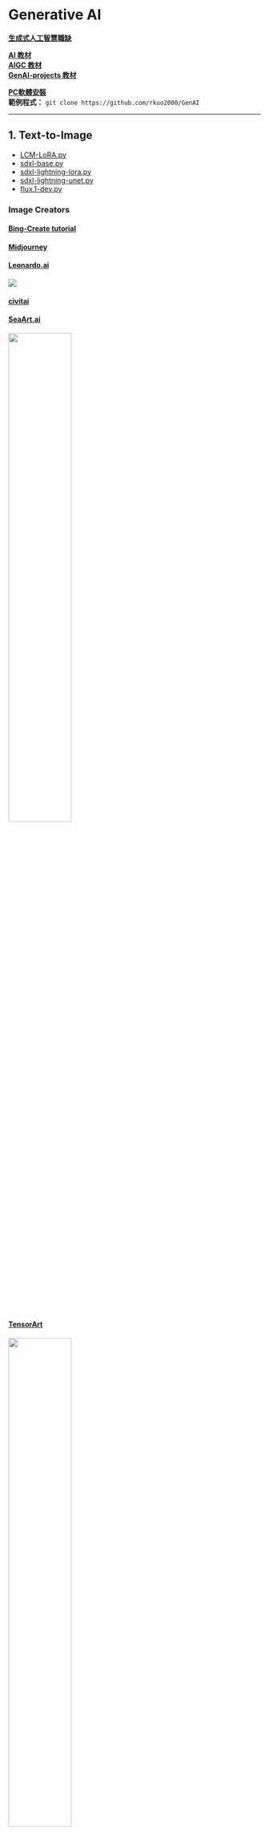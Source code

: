 # Generative AI
**[生成式人工智慧職缺](https://www.cake.me/campaigns/artificial-intelligence/jobs)** <br>

**[AI 教材](https://rkuo2000.github.io/AI-course/)**<br>
**[AIGC 教材](https://rkuo2000.github.io/AI-course/lecture/2024/08/12/AIGC.html)** <br>
**[GenAI-projects 教材](https://rkuo2000.github.io/GenAI-projects/)** <br>

**[PC軟體安裝](https://rkuo2000.github.io/AI-course/lecture/2024/08/01/PC-Softwares.html)**<br>
**範例程式：** `git clone https://github.com/rkuo2000/GenAI`<br>

---
## 1. Text-to-Image 
* [LCM-LoRA.py](https://github.com/rkuo2000/GenAI/blob/main/Text-to-Image/lcm-lora.py)
* [sdxl-base.py](https://github.com/rkuo2000/GenAI/blob/main/Text-to-Image/sdxl-base.py)
* [sdxl-lightning-lora.py](https://github.com/rkuo2000/GenAI/blob/main/Text-to-Image/sdxl-lightning-lora.py)
* [sdxl-lightning-unet.py](https://github.com/rkuo2000/GenAI/blob/main/Text-to-Image/sdxl-lightning-unet.py) 
* [flux.1-dev.py](https://github.com/rkuo2000/GenAI/blob/main/Text-to-Image/flux.1-dev.py)

### Image Creators

#### [Bing-Create tutorial](https://rkuo2000.github.io/GenAI-projects/Bing-Create/)

#### [Midjourney](https://www.midjourney.com/home)

#### [Leonardo.ai](https://app.leonardo.ai/)
![](https://github.com/rkuo2000/GenAI/raw/main/assets/leonardo_abstract_painting_2dogs.png)

#### [civitai](https://civitai.com/)

#### [SeaArt.ai](https://www.seaart.ai/)
<p><img width="50%" height="50%" src="https://github.com/rkuo2000/GenAI/raw/main/assets/SeaArt.ai_ShamppoMix_lingerie_girl.png"></p>

#### [TensorArt](https://tensor.art/)
<p><img width="50%" height="50%" src="https://github.com/rkuo2000/GenAI/raw/main/assets/Tensor.Art_Flux_girl.png"</p>

#### [OpenArt.ai](https://openart.ai/)

#### [goenhance.ai](https://www.goenhance.ai/tutorials)
![](https://github.com/rkuo2000/GenAI/raw/main/assets/GoEnhance.ai.png)
[![](https://markdown-videos-api.jorgenkh.no/youtube/xgU0Xe8HxSE)](https://youtu.be/xgU0Xe8HxSE)

#### [fluxpro.ai](https://www.fluxpro.ai/)
[![](https://markdown-videos-api.jorgenkh.no/youtube/gZTQiyQCgUw)](https://youtu.be/gZTQiyQCgUw)

#### SD 3.5
[ComfyUI Now Supports Stable Diffusion 3.5!](https://blog.comfy.org/sd3-5-comfyui/)<br>
[![](https://markdown-videos-api.jorgenkh.no/youtube/R6dPhx96GNQ)](https://youtu.be/R6dPhx96GNQ)

---
### SwapFace online tools
1. [https://www.ismartta.com/](https://www.ismartta.com/) 
2. [https://www.vidwud.com/free-face-swap.html](https://www.vidwud.com/free-face-swap.html)
3. [https://aifaceswap.io/#face-swap-playground](https://aifaceswap.io/#face-swap-playground)
4. [https://remaker.ai/face-swap-free/](https://remaker.ai/face-swap-free/)
5. [https://www.swapface.org/](https://www.swapface.org/)

[![](https://markdown-videos-api.jorgenkh.no/youtube/qwHck8LqZUI)](https://youtu.be/qwHck8LqZUI)

---
### ComfyUI

#### [ComfyUI](https://github.com/comfyanonymous/ComfyUI)
![](https://github.com/comfyanonymous/ComfyUI/raw/master/comfyui_screenshot.png)

---
#### [本地部署Flux.1 最強文生圖大模型！ Comfyui 一鍵安裝，簡單又方便](https://www.freedidi.com/13266.html)
[![](https://markdown-videos-api.jorgenkh.no/youtube/87TwZ05SSGc)](https://youtu.be/87TwZ05SSGc)

#### Flux1-dev-fp8 model files
* download [flux1-dev-fp8.safetensors](https://huggingface.co/Kijai/flux-fp8/blob/main/flux1-dev-fp8.safetensors)<br>
* download [t5xxl_fp8_e4m3fn.safetensors](https://huggingface.co/comfyanonymous/flux_text_encoders/blob/main/t5xxl_fp8_e4m3fn.safetensors)
* download [clip_l.safetensors](https://huggingface.co/comfyanonymous/flux_text_encoders/blob/main/clip_l.safetensors)
* download [ae.safetensors](https://huggingface.co/black-forest-labs/FLUX.1-schnell/blob/main/ae.safetensors)
  
```
git clone https://github.com/comfyanonymous/ComfyUI
cd ComfyUI
mv ~/Downloads/flux1-dev-fp8.safetensors ~/ComfyUI/models/unet/
mv ~/Downloads/t5xxl_fp8_e4m3fn.safetensors ~/ComfyUI/models/clip/
mv ~/Downloads/clip_l.safetensors ~/ComfyUI/models/clip/
mv ~/Downloads/ae.safetensors ~/ComfyUI/models/vae/
python main.py
```

1. open Browser at `http:127.0.0.1:8188`<br>

2. drag flux_dev_fp8_example.png to browser window to generate the work-flow chart<br>
<p><img width="25%" height="25%" src="https://github.com/rkuo2000/GenAI/raw/main/assets/flux_dev_fp8_example.png"></p>

3. edit text in `CLIP Text Encode (Positive Prompt)`<br>
* [美圖產生提示詞](https://www.freedidi.com/13328.html)<br>

4. click `Queue Prompt` to generate image<br>

#### examples:
```
pretty Asian woman was holding the flowers in her hands, Korean Model, real photo style, full body shot.
```
<p><img width="25%" height="25%" src="https://github.com/rkuo2000/GenAI/raw/main/assets/ComfyUI_Flux1_girl_holding_flower.png"></p>

```
One girl, long hair, model, white background, white shirt, khaki Capri pants, khaki loafers, sitting on a stool, lazy pose, slightly tilting head, smiling, Asian beauty, loose-ting clothes, inting clothes , slightly raised foot, half-body shot, Canon R5 camera style, blurred background, indoor, natural light, some sunlight shining on the face，9 : 16.
```
<p><img width="25%" height="25%" src="https://github.com/rkuo2000/GenAI/raw/main/assets/ComfyUI_Flux1_longhair_girl_sitting.png"></p>

* 建築設計提示詞<br>
```
A modern office building design with 6 floors. The design language of the building is organic volume, curve design elements, natural leave or flower symbols.
```
<p>
<img width="25%" height="25%" src="https://github.com/rkuo2000/GenAI/raw/main/assets/ComfyUI_Flux1_building_01.png">
<img width="25%" height="25%" src="https://github.com/rkuo2000/GenAI/raw/main/assets/ComfyUI_Flux1_building_02.png">
</p>
<p>
<img width="25%" height="25%" src="https://github.com/rkuo2000/GenAI/raw/main/assets/ComfyUI_Flux1_building_03.png">
<img width="25%" height="25%" src="https://github.com/rkuo2000/GenAI/raw/main/assets/ComfyUI_Flux1_building_04.png">
</p>

---
### WebUI

#### [Stable Diffusion WebUI](https://github.com/AUTOMATIC1111/stable-diffusion-webui)
![](https://github.com/AUTOMATIC1111/stable-diffusion-webui/raw/master/screenshot.png)

---
### Krita
#### 安裝與 ComfyUI 工作流匯入（建築景觀與室內設計應用)
[![](https://markdown-videos-api.jorgenkh.no/youtube/Y99_C0C28UE)](https://youtu.be/k8qoo1hFPic)

#### FLUX.1[dev]模型在Krita完美整合
[![](https://markdown-videos-api.jorgenkh.no/youtube/Y99_C0C28UE)](https://youtu.be/Y99_C0C28UE)

---
## 2. Text-to-3D
**gTranslate + SDXL-Lightning + TripoSR + Blender**<br>

---
## Image-to-3D

### [Zero123+++](https://github.com/SUDO-AI-3D/zero123plus)
* [https://www.kaggle.com/code/rkuo2000/zero123plus](https://www.kaggle.com/code/rkuo2000/zero123plus)<br>
* [https://www.kaggle.com/code/rkuo2000/zero123-controlnet](https://www.kaggle.com/code/rkuo2000/zero123-controlnet)<br>

---
### [TripoSR](https://github.com/VAST-AI-Research/TripoSR)
![](https://favtutor.com/articles/wp-content/uploads/2024/03/TripoSR-Image-to-3D-Objects-Examples.gif)
**Kaggle:** [https://www.kaggle.com/code/rkuo2000/triposr](https://www.kaggle.com/code/rkuo2000/triposr)<br>

---
### Depth Pro
**Code:** [https://github.com/apple/ml-depth-pro](https://github.com/apple/ml-depth-pro)
![](https://github.com/apple/ml-depth-pro/raw/main/data/depth-pro-teaser.jpg)
**Kaggle:** [https://www.kaggle.com/code/rkuo2000/depth-pro](https://www.kaggle.com/code/rkuo2000/depth-pro)<br>

---
## 3. Text-to-Video
### [Tune-A-Video](https://github.com/showlab/Tune-A-Video)
![](https://camo.githubusercontent.com/3a1fe691700facadce50b7dd66641abdc40ce5a97b53e85091d5af0f273481a1/68747470733a2f2f74756e6561766964656f2e6769746875622e696f2f6173736574732f7465617365722e676966)

---
### [Open-VCLIP](https://github.com/wengzejia1/Open-VCLIP/)
![](https://github.com/wengzejia1/Open-VCLIP/raw/main/figures/firstpage.png)

---
### [Dynamic Scene Transformer (DyST)](https://dyst-paper.github.io/)
![](https://dyst-paper.github.io/data/model_fig.png)

---
### [Text-to-Motion-Retrieval](https://github.com/mesnico/text-to-motion-retrieval)
<p><img src="https://github.com/mesnico/text-to-motion-retrieval/raw/main/teaser/example_74.gif"></p>
<p><img src="https://github.com/mesnico/text-to-motion-retrieval/raw/main/teaser/example_243.gif"></p>

---
### [Stable Video Diffusion](https://stability.ai/news/stable-video-diffusion-open-ai-video-model)
![](https://github.com/Stability-AI/generative-models/raw/main/assets/sv4d.gif)

**[SV4D](https://github.com/Stability-AI/generative-models)** <br>
SV4D was trained to generate 40 frames (5 video frames x 8 camera views) at 576x576 resolution

---
### [Runway Gen3](https://runwayml.com/)
[![](https://markdown-videos-api.jorgenkh.no/youtube/SAxZB7wUWYo)](https://youtu.be/SAxZB7wUWYo)

[![](https://markdown-videos-api.jorgenkh.no/youtube/nByslCkykj8)](https://youtu.be/nByslCkykj8)

[Gen-3 Alpha Prompting Guide](https://help.runwayml.com/hc/en-us/articles/30586818553107-Gen-3-Alpha-Prompting-Guide)<br>

---
### [Imagine.Art](https://www.imagine.art/dashboard)<br>
<p><img width="50%" height="50%" src="https://github.com/rkuo2000/GenAI/raw/main/assets/ImagineArt_flying_cat_wearing_superman_suit.png"</p>

[![](https://markdown-videos-api.jorgenkh.no/youtube/ISufT7gYL1o)](https://youtu.be/ISufT7gYL1o)

---
### [RenderNet AI](https://rendernet.ai)
[![](https://markdown-videos-api.jorgenkh.no/youtube/QEh_VJN4ndQ)](https://youtu.be/QEh_VJN4ndQ)
[![](https://markdown-videos-api.jorgenkh.no/youtube/-1qcpu_VuVU)](https://youtu.be/-1qcpu_VuVU)

---
### [SORA](https://openai.com/sora/)
[![](https://markdown-videos-api.jorgenkh.no/youtube/360ZqfabuPQ)](https://youtu.be/360ZqfabuPQ)

---
### [Meta MovieGen](https://ai.meta.com/research/movie-gen/)
[![](https://markdown-videos-api.jorgenkh.no/youtube/FHSSx4dUs7E)](https://youtu.be/FHSSx4dUs7E)

---
## 4. Text-to-Avatar
**[GAN 教材](https://rkuo2000.github.io/AI-course/lecture/2024/08/09/GAN.html)** <br>

### [HeyGen](https://www.heygen.com/)
[sample](https://app.heygen.com/share/576aab0e56ee484c91f7eb75ac2338be)<br>

### [Hedra](https://www.hedra.com/)
**[Tutorial](https://rkuo2000.github.io/GenAI-projects/Hedra/)** <br>

### [LivePortrait](https://github.com/KwaiVGI/LivePortrait)
**[Tutorial](https://rkuo2000.github.io/GenAI-projects/LivePortrait/)** <br>
![](https://github.com/KwaiVGI/LivePortrait/raw/main/assets/docs/showcase2.gif)

**[Demo](https://huggingface.co/spaces/KwaiVGI/LivePortrait)** <br>

[![](https://markdown-videos-api.jorgenkh.no/youtube/wBO0VsiWC2s)](https://youtu.be/wBO0VsiWC2s)

---
### [MuskTalk](https://github.com/TMElyralab/MuseTalk)
**[ComfyUI-MuseTalk](https://github.com/chaojie/ComfyUI-MuseTalk)** <br>
<video src=https://github.com/TMElyralab/MuseTalk/assets/163980830/b2a879c2-e23a-4d39-911d-51f0343218e4 controls preload></video>

---
### [artflow.ai](https://app.artflow.ai/)
Charactor Builder<br>
[![](https://markdown-videos-api.jorgenkh.no/youtube/EC9CqEYDS0k)](https://youtu.be/EC9CqEYDS0k)

---
## 5. Text-to-Song 

### [Suno 教學](https://rkuo2000.github.io/GenAI-projects/Suno/)

### [Tuneform](https://tuneform.com/)
[![](https://markdown-videos-api.jorgenkh.no/youtube/_VTfbR5VT4s)](https://youtu.be/_VTfbR5VT4s)

### [Specterr](https://specterr.com/)
[![](https://markdown-videos-api.jorgenkh.no/youtube/MJPuGL-aGzA)](https://youtu.be/MJPuGL-aGzA)

### [Vizzy](https://vizzy.io)
[![](https://markdown-videos-api.jorgenkh.no/youtube/gUko_GnT40g)](https://youtu.be/gUko_GnT40g)

[![](https://markdown-videos-api.jorgenkh.no/youtube/sFaMRk7TGpk)](https://youtu.be/sFaMRk7TGpk)

[![](https://markdown-videos-api.jorgenkh.no/youtube/BvsP4ivkVyM)](https://youtu.be/BvsP4ivkVyM)

---
### ChatGPT(作詞) + SunoAI(作曲) + RVC WebUI (轉換人聲)

#### [RVC-WebUI開源專案教學](https://gogoplus.net/%E7%BF%BB%E5%94%B1%E6%9C%80%E5%A5%BD%E7%94%A8%E7%9A%84%E9%96%8B%E6%BA%90%E7%A8%8B%E5%BC%8F-rvc-webui-%E5%85%8B%E9%9A%86%E4%BD%A0%E7%9A%84%E8%81%B2%E9%9F%B3/)
[![](https://markdown-videos-api.jorgenkh.no/youtube/9nHbw0eUJeE)](https://youtu.be/9nHbw0eUJeE)

**[RVC WebUI](https://github.com/RVC-Project/Retrieval-based-Voice-Conversion-WebUI)** <br>

[![](https://markdown-videos-api.jorgenkh.no/youtube/ocXOeMZc1XI)](https://youtu.be/ocXOeMZc1XI)

[![](https://markdown-videos-api.jorgenkh.no/youtube/g__-dgRWd4s)](https://youtu.be/g__-dgRWd4s)

---
## [Generative Speech](https://rkuo2000.github.io/AI-course/lecture/2024/08/09/Generative-Speech.html)
* `python gTTS.py "How are you" en` : generate gTTS.mp3
* `python gT2T.py "How are you" fr` : deep-translator 
* `python gSpeak.py "How are you" fr` : deep-translator, gTTS & Mpg123
  
---
## 6. Text-to-Speech

* **Parler TTS**: `python parler.py`
* **Bark TTA**: `python bark_en.py`, `python bark_cn.py`
* **Coqui TTS**: `python coqui_en.py`, `python coqui_zh.py`
* **text-to-speech**: `python text_to_speech.py`
* **gTTS**: `python gTTS.py "你好?" zh`
* **gTranslate**: `python gTranslate.py`
  
---
## 7. Audio-to-Text (ASR)

### webkitSpeechRecognition
**Blog:** [語音辨識API](https://programmermagazine.github.io/201310/htm/article2.html)<br>

[asr.html](https://github.com/rkuo2000/GenAI/blob/main/Audio-to-Text/asr.html)<br>

[Google Speech Demo](https://www.google.com/intl/en/chrome/demos/speech.html)<br>

---
### Whisper
* [whisper.py](https://github.com/rkuo2000/GenAI/blob/main/Audio-to-Text/whisper.py)
* [whisper-large-v3.py](https://github.com/rkuo2000/GenAI/blob/main/Audio-to-Text/whisper-large-v3.py)
* [faster-whisper.py](https://github.com/rkuo2000/GenAI/blob/main/Audio-to-Text/faster-whisper.py)
* [canary-1b.py](https://github.com/rkuo2000/GenAI/blob/main/Audio-to-Text/canary-1b.py)
<br>

* [qwen_audio.py](https://github.com/rkuo2000/GenAI/blob/main/Audio-to-Text/qwen_audio.py)
* [gemini_audio.py](https://github.com/rkuo2000/GenAI/blob/main/Audio-to-Text/gemini_audio.py)

---
### local ASR+LLM Server running on GPU
1. **run server on local PC (with GPU):** `python whisper_llm_server.py`<br>
2. **Generate audio file**: `python ../gTTS.py "Hello, how are you?" en`<br>
3. **Post Audio to Server**: `python post_audio.py`<br>

---
## 8. Text-to-Text (LLMs)

**[Large Language Models 教材](https://rkuo2000.github.io/AI-course/lecture/2024/08/15/LLM.html)** <br>
**[Prompt Engineering 教材](https://rkuo2000.github.io/AI-course/lecture/2024/08/15/Prompt-Engineering.html)** <br>

`git clone https://github.com/rkuo2000/GenAI`<br>
`cd GenAI/Text-to-Text`<br>

* `python gpt4free.py` (gpt-3.5-turbo)
* `python gpt4all_prompting.py`
* `python LLM_prompting.py`
* [colab_LLM_prompting.ipynb](https://github.com/rkuo2000/GenAI/blob/main/Text-to-Text/colab_LLM_prompting.ipynb) (on Colab T4) 

#### local LLM Server & Client
* `python llm_server.py` (on GPU)
* `python post_text.py`  (on PC)

---
### Colab running LLM Server
* [colab_pyNgrok_LLM_server](https://github.com/rkuo2000/GenAI/blob/main/Text-to-Text/colab_pyNgrok_LLM_Server.ipynb) (on Colab T4)<br>
![](https://github.com/rkuo2000/GenAI/blob/main/assets/pyngrok_LLM_Server_fastapi.png?raw=true)
* [post-text client](https://github.com/rkuo2000/GenAI/blob/main/Text-to-Text/post_text.py) (on PC)<br>
![](https://github.com/rkuo2000/GenAI/blob/main/assets/pyngrok_post_text.png?raw=true)

---
### Colab running ASR+LLM Server
1. **Open [colab](https://colab.research.google.com) to run [pyngrok_Whisper_LLM_Server.ipynb](https://github.com/rkuo2000/GenAI/blob/main/Audio-to-Text/pyngrok_Whisper_LLM_Server.ipynb)** on Colab T4
2. **Generate audio file**: `python ../gTTS.py "Hello, how are you?" en`<br>
3. **Post Audio to Server**: `python post_audio.py`<br>
![](https://github.com/rkuo2000/GenAI/blob/main/assets/post_audio.png?raw=true)

---
### [Ollama](https://ollama.com/)

#### [ollama library](https://ollama.com/library)
`ollama list`<br>
`ollama run llama3.2`<br>

#### ollama chat/generate
* `python ollama_chat.py`
* `python ollama_stream.py` (print text in streaming mode)
* `python ollama_curl.py`

#### ollama speak
* `python ollama_speak.py` (ollama generated text, gTTS to speech, then mpg123 to speak)
* `python ollama_speak_t2t.py` (ollama generated text, gTTS to speech, deep-translator to zh-TW, mpg123 to speak)

---
### [LM Studio](https://lmstudio.ai/)
![](https://github.com/rkuo2000/GenAI/blob/main/assets/LM_Studio_0.3.3.png?raw=true)

---
### [Gemini API](https://ai.google.dev/api/generate-content?hl=zh-tw)
**[get Gemini API Key](https://aistudio.google.com/app/apikey)** <br>

---
#### [gemini.html](https://github.com/rkuo2000/GenAI/blob/main/Text-to-Text/gemini.html)
![](https://github.com/rkuo2000/GenAI/blob/main/assets/Gemini_html.jpg?raw=true)  

---
#### [Gemini_Talk App 教學](https://rkuo2000.github.io/GenAI-projects/AI2_Gemini_Talk_app/)
MIT App Inventor 2 example for using Google Gemini<br>  
* Download [Gemini_Talk.aia ](https://github.com/rkuo2000/GenAI/blob/main/Gemini_Talk.aia), import to [[ai2.mit](https://ai2.appinventor.mit.edu/)](https://ai2.appinventor.mit.edu/)
  
* [Get API Key](https://aistudio.google.com/app/apikey) and put into the `blank`<br>
![](https://github.com/rkuo2000/GenAI/blob/main/assets/Gemini_Talk_edit_API_key.png?raw=true)

* Build apk, download & install to run on smartphone<br>
![](https://github.com/rkuo2000/GenAI/blob/main/assets/Gemini_Talk.jpg?raw=true)

(三星手機使用三星文字轉語音引擎應用程式, 語言設繁體中文會講不出話, 要改成簡體中文, 或使用英文）

---
## 9. LLM Fine-Tuning
**[LLM Fine-Tuning 教材](https://rkuo2000.github.io/AI-course/lecture/2024/08/17/LLM-FineTuning.html)** <br>

### PEFT
[fine-tune-gemma-7b-it-for-sentiment-analysis](https://www.kaggle.com/code/rkuo2000/fine-tune-gemma-7b-it-for-sentiment-analysis)<br>
[fine-tune-llama-3-for-sentiment-analysis](https://www.kaggle.com/code/rkuo2000/fine-tune-llama-3-for-sentiment-analysis)<br>

### LoRA
[fine-tune-gemma-models-in-keras-using-lora](https://www.kaggle.com/code/rkuo2000/fine-tune-gemma-models-in-keras-using-lora)<br>

### exmaples
* [https://www.kaggle.com/code/tommyadams/fine-tuning-tinyllama](https://www.kaggle.com/code/tommyadams/fine-tuning-tinyllama)<br>
* [https://www.kaggle.com/code/ejaz22/finetune-tinyllama-addr-extraction](https://www.kaggle.com/code/ejaz22/finetune-tinyllama-addr-extraction)<br>
* [https://www.kaggle.com/code/schock/training-tinyllama-for-tool-calling](https://www.kaggle.com/code/schock/training-tinyllama-for-tool-calling)<br>

---
## 10. Image-to-Text (VLM)

---
### examples
* [python llava-1.5-7b-hf.py](https://github.com/rkuo2000/GenAI/blob/main/Image-to-Text/llava-1.5-7b-hf.py)
* [python llava-1.6-7b-hf.py](https://github.com/rkuo2000/GenAI/blob/main/Image-to-Text/llava-1.6-7b-hf.py)
* [forence-2.py](https://github.com/rkuo2000/GenAI/blob/main/Image-to-Text/florence-2.py)
* [phi-3.5-vision.py](https://github.com/rkuo2000/GenAI/blob/main/Image-to-Text/pixtral.py)
* [pixtral.py](https://github.com/rkuo2000/GenAI/blob/main/Image-to-Text/pixtral.py)
* [llama-3.2-vision.py](https://github.com/rkuo2000/GenAI/blob/main/Image-to-Text/llama-3.2-vision.py)

---
### VLM servers
For running server, (use one of the following)<br>
1. `python llava_server.py`
2. `python llava_next_server.py`
3. `python phi3-vision_server.py`

For running client, (post image & text to VLM server)<br>
`python post_imgtxt.py images/barefeet1.jpg`<br>

---
### ASR + VLM servers
1. `python whisper_llava_server.py`
2. `python ../gTTS.py "這是什麼有名的台南美食?" zh` (TTS)<br>
3. `python post_imgau.py` (client)<br>

---
### [Gemini API](https://ai.google.dev/api/generate-content?hl=zh-tw)
* `python gemini_image.py`<br>
* `python gemini_jpg2csv.py`<br>

---
## 11. RAG 
**[RAG 教材](https://rkuo2000.github.io/AI-course/lecture/2024/08/18/RAG.html)** <br>
![](https://blogs.mathworks.com/deep-learning/files/2024/01/rag.png)

### Sampe Codes
* [https://www.kaggle.com/code/rkuo2000/langchain-rag-chromadb](https://www.kaggle.com/code/rkuo2000/langchain-rag-chromadb)
* [https://www.kaggle.com/code/rkuo2000/llm-llamaindex](https://www.kaggle.com/code/rkuo2000/llm-llamaindex) = LlamaIndex-RAG-pdf
* Langchain-RAG-text.ipynb
* Langchain-ReAct.ipynb
* LlamaIndex-RAG-pdf.ipynb
* LlamaIndex-RAG-pdf-community.ipynb
* LlamaIndex-RAG-pdf-community.py

---
### [RAG Builder](https://github.com/KruxAI/ragbuilder)

---
## 12. Agent
**[Agent 教材](https://rkuo2000.github.io/AI-course/lecture/2024/10/16/Agents.html)** <br>

### [openai/swarm](https://github.com/openai/swarm)
![](https://github.com/openai/swarm/raw/main/assets/swarm_diagram.png)

**Kaggle:** [rkuo2000/swarm-llama3-groq](https://www.kaggle.com/code/rkuo2000/swarm-llama3-groq)<br>
**Colab:** [colab_Swarm_Llama3_Groq.ipynb](https://github.com/rkuo2000/GenAI/blob/main/Agent/colab_Swarm_Llama3_Groq.ipynb)<br>

---
## 參考書籍

### [LLM 大型語言模型的絕世祕笈](https://www.tenlong.com.tw/products/9786263339293)
![](https://cf-assets2.tenlong.com.tw/products/images/000/213/023/webp/9786263339293.webp?1721374719)

* [中二技能翻譯](https://github.com/penut85420/SpellTrans) <br>
這是一個 LangChain 練習專案，透過 LLM 結合 Riot API 取得的英雄技能翻譯，以 Few-Shot Prompt 的方式獲得中二的技能翻譯。<br>
![](https://camo.githubusercontent.com/b21a9836a321a5830eccebe49abd558441d895b6f39fa6dce2f725fd0049e908/68747470733a2f2f692e696d6775722e636f6d2f386b61476e50712e706e67)

---
### [最強 AI 投資分析：打造自己的股市顧問機器人，股票趨勢分析×年報解讀×選股推薦×風險管理](https://www.tenlong.com.tw/products/9789863127727)
![](https://cf-assets2.tenlong.com.tw/products/images/000/195/999/webp/9789863127727_%E5%A4%A9%E7%93%8F.webp?1699843474)

